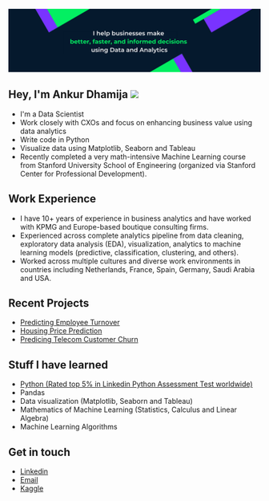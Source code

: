 ![Banner Image](https://github.com/ankurdhamija83/ankurdhamija83/blob/main/Github_Banner.png)

## Hey, I'm Ankur Dhamija <img src="https://media.giphy.com/media/hvRJCLFzcasrR4ia7z/giphy.gif" width="30px">
- I'm a Data Scientist
- Work closely with CXOs and focus on enhancing business value using data analytics
- Write code in Python
- Visualize data using Matplotlib, Seaborn and Tableau
- Recently completed a very math-intensive Machine Learning course from Stanford University School of Engineering (organized via Stanford Center for Professional Development).

## Work Experience
- I have 10+ years of experience in business analytics and have worked with KPMG and Europe-based boutique consulting firms.
- Experienced across complete analytics pipeline from data cleaning, exploratory data analysis (EDA), visualization, analytics to machine learning models (predictive, classification, clustering, and others).
- Worked across multiple cultures and diverse work environments in countries including Netherlands, France, Spain, Germany, Saudi Arabia and USA.

## Recent Projects
- [Predicting Employee Turnover](https://github.com/ankurdhamija83/Data-Science-Portfolio/blob/master/Applied-ML-Models/HR-Analytics/HR-Analytics.ipynb)
- [Housing Price Prediction](https://github.com/ankurdhamija83/Data-Science-Portfolio/blob/master/Applied-ML-Models/Housing-Price-Prediction/Multi-Linear-Regression.ipynb)
- [Predicing Telecom Customer Churn](https://github.com/ankurdhamija83/Data-Science-Portfolio/tree/master/Applied-ML-Models/Telecom-Customer-Churn)

## Stuff I have learned
- [Python (Rated top 5% in Linkedin Python Assessment Test worldwide)](https://www.linkedin.com/in/ankurdhamija/overlay/1635465829047/single-media-viewer/)
- Pandas
- Data visualization (Matplotlib, Seaborn and Tableau)
- Mathematics of Machine Learning (Statistics, Calculus and Linear Algebra)
- Machine Learning Algorithms 

## Get in touch
- [Linkedin](https://www.linkedin.com/in/ankurdhamija/)
- <a href="mailto:ankurdhamija83@gmail.com">Email</a>
- [Kaggle](https://www.kaggle.com/ankurdhamija83)

